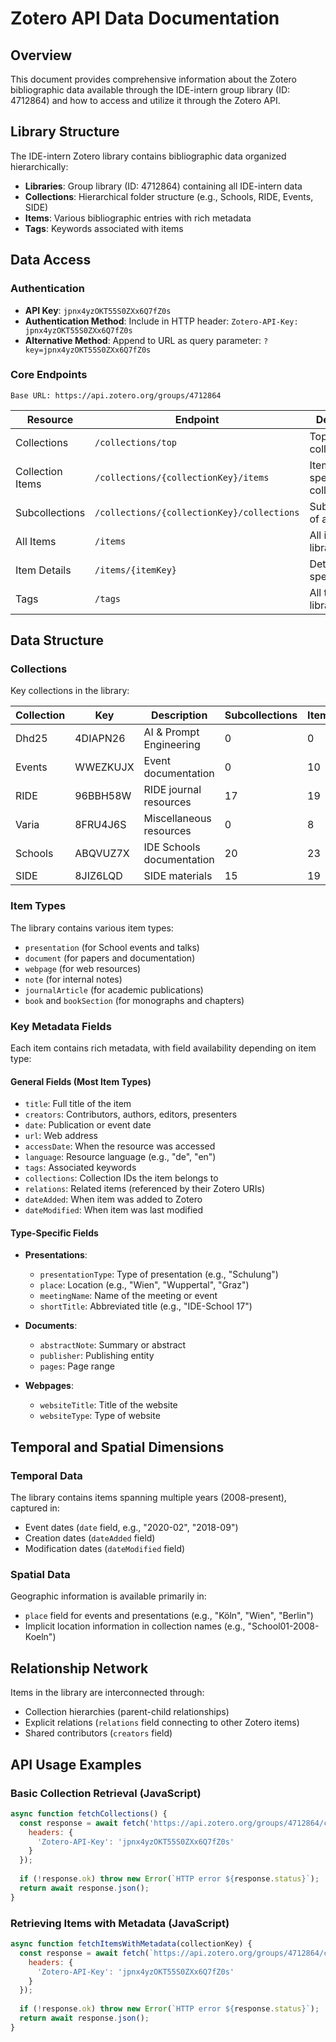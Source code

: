 # Zotero API Data Documentation

## Overview

This document provides comprehensive information about the Zotero bibliographic data available through the IDE-intern group library (ID: 4712864) and how to access and utilize it through the Zotero API.

## Library Structure

The IDE-intern Zotero library contains bibliographic data organized hierarchically:

- **Libraries**: Group library (ID: 4712864) containing all IDE-intern data
- **Collections**: Hierarchical folder structure (e.g., Schools, RIDE, Events, SIDE)
- **Items**: Various bibliographic entries with rich metadata
- **Tags**: Keywords associated with items

## Data Access

### Authentication

- **API Key**: `jpnx4yzOKT55S0ZXx6Q7fZ0s`
- **Authentication Method**: Include in HTTP header: `Zotero-API-Key: jpnx4yzOKT55S0ZXx6Q7fZ0s`
- **Alternative Method**: Append to URL as query parameter: `?key=jpnx4yzOKT55S0ZXx6Q7fZ0s`

### Core Endpoints

```
Base URL: https://api.zotero.org/groups/4712864
```

| Resource | Endpoint | Description |
|----------|----------|-------------|
| Collections | `/collections/top` | Top-level collections |
| Collection Items | `/collections/{collectionKey}/items` | Items in specific collection |
| Subcollections | `/collections/{collectionKey}/collections` | Subcollections of a collection |
| All Items | `/items` | All items in library |
| Item Details | `/items/{itemKey}` | Details of specific item |
| Tags | `/tags` | All tags in library |

## Data Structure

### Collections

Key collections in the library:

| Collection | Key | Description | Subcollections | Items |
|------------|-----|-------------|----------------|-------|
| Dhd25 | 4DIAPN26 | AI & Prompt Engineering | 0 | 0 |
| Events | WWEZKUJX | Event documentation | 0 | 10 |
| RIDE | 96BBH58W | RIDE journal resources | 17 | 19 |
| Varia | 8FRU4J6S | Miscellaneous resources | 0 | 8 |
| Schools | ABQVUZ7X | IDE Schools documentation | 20 | 23 |
| SIDE | 8JIZ6LQD | SIDE materials | 15 | 19 |

### Item Types

The library contains various item types:

- `presentation` (for School events and talks)
- `document` (for papers and documentation)
- `webpage` (for web resources)
- `note` (for internal notes)
- `journalArticle` (for academic publications)
- `book` and `bookSection` (for monographs and chapters)

### Key Metadata Fields

Each item contains rich metadata, with field availability depending on item type:

#### General Fields (Most Item Types)
- `title`: Full title of the item
- `creators`: Contributors, authors, editors, presenters
- `date`: Publication or event date
- `url`: Web address
- `accessDate`: When the resource was accessed
- `language`: Resource language (e.g., "de", "en")
- `tags`: Associated keywords
- `collections`: Collection IDs the item belongs to
- `relations`: Related items (referenced by their Zotero URIs)
- `dateAdded`: When item was added to Zotero
- `dateModified`: When item was last modified

#### Type-Specific Fields
- **Presentations**:
  - `presentationType`: Type of presentation (e.g., "Schulung")
  - `place`: Location (e.g., "Wien", "Wuppertal", "Graz")
  - `meetingName`: Name of the meeting or event
  - `shortTitle`: Abbreviated title (e.g., "IDE-School 17")

- **Documents**:
  - `abstractNote`: Summary or abstract
  - `publisher`: Publishing entity
  - `pages`: Page range

- **Webpages**:
  - `websiteTitle`: Title of the website
  - `websiteType`: Type of website

## Temporal and Spatial Dimensions

### Temporal Data
The library contains items spanning multiple years (2008-present), captured in:
- Event dates (`date` field, e.g., "2020-02", "2018-09")
- Creation dates (`dateAdded` field)
- Modification dates (`dateModified` field)

### Spatial Data
Geographic information is available primarily in:
- `place` field for events and presentations (e.g., "Köln", "Wien", "Berlin")
- Implicit location information in collection names (e.g., "School01-2008-Koeln")

## Relationship Network

Items in the library are interconnected through:
- Collection hierarchies (parent-child relationships)
- Explicit relations (`relations` field connecting to other Zotero items)
- Shared contributors (`creators` field)

## API Usage Examples

### Basic Collection Retrieval (JavaScript)

```javascript
async function fetchCollections() {
  const response = await fetch('https://api.zotero.org/groups/4712864/collections/top?limit=100', {
    headers: {
      'Zotero-API-Key': 'jpnx4yzOKT55S0ZXx6Q7fZ0s'
    }
  });
  
  if (!response.ok) throw new Error(`HTTP error ${response.status}`);
  return await response.json();
}
```

### Retrieving Items with Metadata (JavaScript)

```javascript
async function fetchItemsWithMetadata(collectionKey) {
  const response = await fetch(`https://api.zotero.org/groups/4712864/collections/${collectionKey}/items?limit=100`, {
    headers: {
      'Zotero-API-Key': 'jpnx4yzOKT55S0ZXx6Q7fZ0s'
    }
  });
  
  if (!response.ok) throw new Error(`HTTP error ${response.status}`);
  return await response.json();
}
```